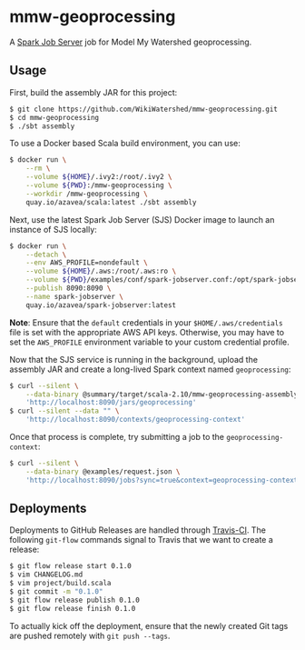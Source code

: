 # mmw-geoprocessing

A [Spark Job Server](https://github.com/spark-jobserver/spark-jobserver) job for Model My Watershed geoprocessing.

## Usage

First, build the assembly JAR for this project:

```bash
$ git clone https://github.com/WikiWatershed/mmw-geoprocessing.git
$ cd mmw-geoprocessing
$ ./sbt assembly
```

To use a Docker based Scala build environment, you can use:

```bash
$ docker run \
    --rm \
    --volume ${HOME}/.ivy2:/root/.ivy2 \
    --volume ${PWD}:/mmw-geoprocessing \
    --workdir /mmw-geoprocessing \
    quay.io/azavea/scala:latest ./sbt assembly
```

Next, use the latest Spark Job Server (SJS) Docker image to launch an instance of SJS locally:

```bash
$ docker run \
    --detach \
    --env AWS_PROFILE=nondefault \
    --volume ${HOME}/.aws:/root/.aws:ro \
    --volume ${PWD}/examples/conf/spark-jobserver.conf:/opt/spark-jobserver/spark-jobserver.conf:ro \
    --publish 8090:8090 \
    --name spark-jobserver \
    quay.io/azavea/spark-jobserver:latest
```

**Note**: Ensure that the `default` credentials in your `$HOME/.aws/credentials` file is set with the appropriate AWS API keys. Otherwise, you may have to set the `AWS_PROFILE` environment variable to your custom credential profile.

Now that the SJS service is running in the background, upload the assembly JAR and create a long-lived Spark context named `geoprocessing`:

```bash
$ curl --silent \
    --data-binary @summary/target/scala-2.10/mmw-geoprocessing-assembly-0.1.0.jar \
    'http://localhost:8090/jars/geoprocessing'
$ curl --silent --data "" \
    'http://localhost:8090/contexts/geoprocessing-context'
```

Once that process is complete, try submitting a job to the `geoprocessing-context`:

```bash
$ curl --silent \
    --data-binary @examples/request.json \
    'http://localhost:8090/jobs?sync=true&context=geoprocessing-context&appName=geoprocessing&classPath=org.wikiwatershed.mmw.geoprocessing.SummaryJob'
```

## Deployments

Deployments to GitHub Releases are handled through [Travis-CI](https://travis-ci.org/WikiWatershed/mmw-geoprocessing). The following `git-flow` commands signal to Travis that we want to create a release:

``` bash
$ git flow release start 0.1.0
$ vim CHANGELOG.md
$ vim project/build.scala
$ git commit -m "0.1.0"
$ git flow release publish 0.1.0
$ git flow release finish 0.1.0
```

To actually kick off the deployment, ensure that the newly created Git tags are pushed remotely with `git push --tags`.
